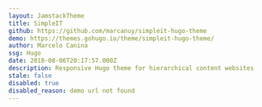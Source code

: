 ```yaml
---
layout: JamstackTheme
title: SimpleIT
github: https://github.com/marcanuy/simpleit-hugo-theme
demo: https://themes.gohugo.io/theme/simpleit-hugo-theme/
author: Marcelo Canina
ssg: Hugo
date: 2018-08-06T20:17:57.000Z
description: Responsive Hugo theme for hierarchical content websites
stale: false
disabled: true
disabled_reason: demo url not found
---
```

